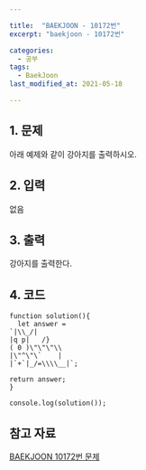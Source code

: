 ```yaml
---

title:  "BAEKJOON - 10172번"
excerpt: "baekjoon - 10172번"

categories:
  - 공부
tags:
  - BaekJoon
last_modified_at: 2021-05-18

---
```


## 1. 문제

아래 예제와 같이 강아지를 출력하시오.

## 2. 입력

없음

## 3. 출력

강아지를 출력한다.

## 4. 코드

```
function solution(){
  let answer = 
`|\\_/|
|q p|   /}
( 0 )\"\"\"\\
|\"^\"\`    |
|`+`|_/=\\\\__|`;

return answer;
}

console.log(solution());
```

## 참고 자료

[BAEKJOON 10172번 문제][1]   

[1]: https://www.acmicpc.net/problem/10172